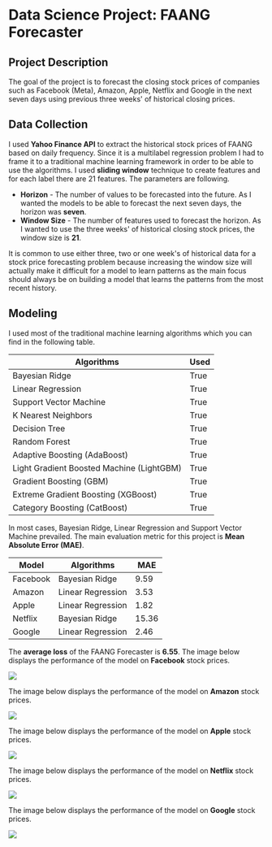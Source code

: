 # Data Science Project: FAANG Forecaster

## Project Description
The goal of the project is to forecast the closing stock prices of companies such as Facebook (Meta), Amazon, Apple, Netflix and Google in the next seven days using previous three weeks' of historical closing prices.

## Data Collection
I used **Yahoo Finance API** to extract the historical stock prices of FAANG based on daily frequency. Since it is a multilabel regression problem I had to frame it to a traditional machine learning framework in order to be able to use the algorithms. I used **sliding window** technique to create features and for each label there are 21 features. The parameters are following.

- **Horizon** - The number of values to be forecasted into the future. As I wanted the models to be able to forecast the next seven days, the horizon was **seven**.
- **Window Size** - The number of features used to forecast the horizon. As I wanted to use the three weeks' of historical closing stock prices, the window size is **21**.

It is common to use either three, two or one week's of historical data for a stock price forecasting problem because increasing the window size will actually make it difficult for a model to learn patterns as the main focus should always be on building a model that learns the patterns from the most recent history.

## Modeling
I used most of the traditional machine learning algorithms which you can find in the following table.

| Algorithms|Used|
| -------- | -------- |
|Bayesian Ridge|True|
|Linear Regression|True|
|Support Vector Machine|True|
|K Nearest Neighbors|True|
|Decision Tree|True|
|Random Forest|True|
|Adaptive Boosting (AdaBoost)|True|
|Light Gradient Boosted Machine (LightGBM)|True|
|Gradient Boosting (GBM)|True|
|Extreme Gradient Boosting (XGBoost)|True|
|Category Boosting (CatBoost)|True|

In most cases, Bayesian Ridge, Linear Regression and Support Vector Machine prevailed. The main evaluation metric for this project is **Mean Absolute Error (MAE)**.

|Model |Algorithms|MAE|
| -------- | -------- | -------- |
| Facebook|Bayesian Ridge|9.59|
| Amazon |Linear Regression|3.53|
| Apple |Linear Regression|1.82|
| Netflix |Bayesian Ridge|15.36|
| Google |Linear Regression|2.46|

The **average loss** of the FAANG Forecaster is **6.55**. The image below displays the performance of the model on **Facebook** stock prices.

![](https://i.imgur.com/3LrQIUl.jpg)

The image below displays the performance of the model on **Amazon** stock prices.

![](https://i.imgur.com/yZTqI68.jpg)

The image below displays the performance of the model on **Apple** stock prices.

![](https://i.imgur.com/KPnJffY.jpg)

The image below displays the performance of the model on **Netflix** stock prices.

![](https://i.imgur.com/wJiGXuF.jpg)

The image below displays the performance of the model on **Google** stock prices.

![](https://i.imgur.com/sibvUdX.jpg)
